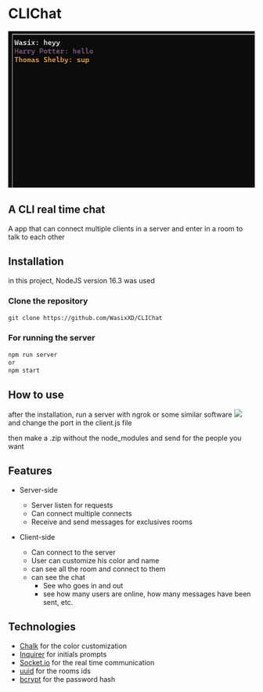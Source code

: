 # CLIChat
<img src="https://github.com/WasixXD/CLIChat/blob/main/github/chat.png"/>

## A CLI real time chat
A app that can connect multiple clients in a server and enter in a room to talk to each other


## Installation
in this project, NodeJS version 16.3 was used

### Clone the repository
```
git clone https://github.com/WasixXD/CLIChat
``` 

### For running the server
```
npm run server 
or
npm start
```

## How to use
after the installation, run a server with ngrok or some similar software
<img src="https://github.com/WasixXD/CLIChat/tree/main/github/clientfile.png" />
and change the port in the client.js file


then make a .zip without the node_modules and send for the people you want 

## Features
* Server-side
	* Server listen for requests
	* Can connect multiple connects
	* Receive and send messages for exclusives rooms
	
* Client-side
	* Can connect to the server
	* User can customize his color and name
	* can see all the room and connect to them
	* can see the chat
		* See who goes in and out
		* see how many users are online, how many messages have been sent, etc.

## Technologies
- [Chalk](https://www.npmjs.com/package/chalk) for the color customization
- [Inquirer](https://www.npmjs.com/package/inquirer)	for initials prompts
- [Socket.io](https://socket.io/) for the real time communication			
- [uuid](https://www.npmjs.com/package/uuid) for the rooms ids
- [bcrypt](https://www.npmjs.com/package/bcrypt) for the password hash
